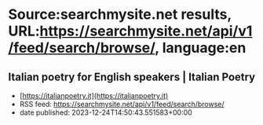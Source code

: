 # Source:searchmysite.net results, URL:https://searchmysite.net/api/v1/feed/search/browse/, language:en

## Italian poetry for English speakers | Italian Poetry
 - [https://italianpoetry.it](https://italianpoetry.it)
 - RSS feed: https://searchmysite.net/api/v1/feed/search/browse/
 - date published: 2023-12-24T14:50:43.551583+00:00



